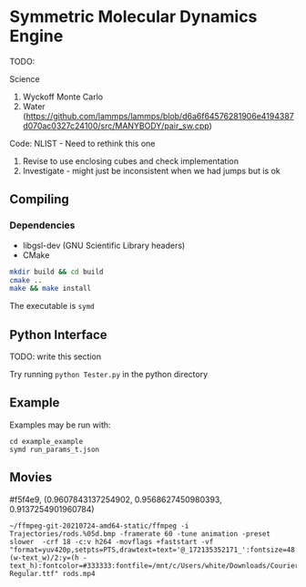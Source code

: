 Symmetric Molecular Dynamics Engine
=========================

TODO:

Science
1. Wyckoff Monte Carlo
2. Water (https://github.com/lammps/lammps/blob/d6a6f64576281906e4194387d070ac0327c24100/src/MANYBODY/pair_sw.cpp)

Code:
NLIST  - Need to rethink this one
1. Revise to use enclosing cubes and check implementation
2. Investigate - might just be inconsistent when we had jumps but is ok

Compiling
-------------------------

### Dependencies

 * libgsl-dev (GNU Scientific Library headers)
 * CMake

```sh
mkdir build && cd build
cmake ..
make && make install
```
The executable is `symd`

Python Interface
-----------------
TODO: write this section

Try running `python Tester.py` in the python directory

Example
-------------------------
Examples may be run with:

    cd example_example
    symd run_params_t.json


Movies
----------

#f5f4e9, (0.9607843137254902, 0.9568627450980393, 0.9137254901960784)


```
~/ffmpeg-git-20210724-amd64-static/ffmpeg -i Trajectories/rods.%05d.bmp -framerate 60 -tune animation -preset slower  -crf 18 -c:v h264 -movflags +faststart -vf "format=yuv420p,setpts=PTS,drawtext=text='@_172135352171_':fontsize=48:x=(w-text_w)/2:y=(h - text_h):fontcolor=#333333:fontfile=/mnt/c/Users/white/Downloads/Courier_Prime/CourierPrime-Regular.ttf" rods.mp4
```